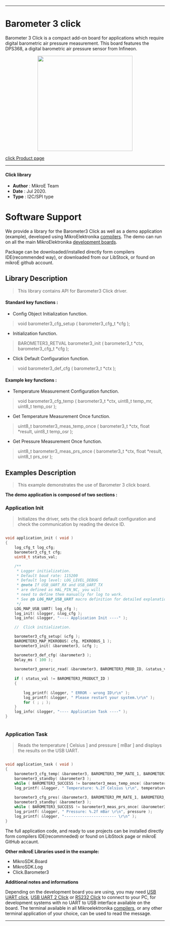 
---
# Barometer 3 click

Barometer 3 Click is a compact add-on board for applications which require digital barometric air pressure measurement. This board features the DPS368, a digital barometric air pressure sensor from Infineon.

<p align="center">
  <img src="https://download.mikroe.com/images/click_for_ide/barometer3_click.png" height=300px>
</p>


[click Product page](https://www.mikroe.com/barometer-3-click)

---


#### Click library 

- **Author**        : MikroE Team
- **Date**          : Jul 2020.
- **Type**          : I2C/SPI type


# Software Support

We provide a library for the Barometer3 Click 
as well as a demo application (example), developed using MikroElektronika 
[compilers](https://shop.mikroe.com/compilers). 
The demo can run on all the main MikroElektronika [development boards](https://shop.mikroe.com/development-boards).

Package can be downloaded/installed directly form compilers IDE(recommended way), or downloaded from our LibStock, or found on mikroE github account. 

## Library Description

> This library contains API for Barometer3 Click driver.

#### Standard key functions :

- Config Object Initialization function.
> void barometer3_cfg_setup ( barometer3_cfg_t *cfg ); 
 
- Initialization function.
> BAROMETER3_RETVAL barometer3_init ( barometer3_t *ctx, barometer3_cfg_t *cfg );

- Click Default Configuration function.
> void barometer3_def_cfg ( barometer3_t *ctx );


#### Example key functions :

- Temperature Measurement Configuration function.
> void barometer3_cfg_temp ( barometer3_t *ctx, uint8_t temp_mr, uint8_t temp_osr );
 
- Get Temperature Measurement Once function.
> uint8_t barometer3_meas_temp_once ( barometer3_t *ctx, float *result, uint8_t temp_osr );

- Get Pressure Measurement Once function.
> uint8_t barometer3_meas_prs_once ( barometer3_t *ctx, float *result, uint8_t prs_osr );

## Examples Description

> This example demonstrates the use of Barometer 3 click board.

**The demo application is composed of two sections :**

### Application Init 

> Initializes the driver, sets the click board default configuration and check the communication by reading the device ID.

```c

void application_init ( void )
{
    log_cfg_t log_cfg;
    barometer3_cfg_t cfg;
    uint8_t status_val;

    /** 
     * Logger initialization.
     * Default baud rate: 115200
     * Default log level: LOG_LEVEL_DEBUG
     * @note If USB_UART_RX and USB_UART_TX 
     * are defined as HAL_PIN_NC, you will 
     * need to define them manually for log to work. 
     * See @b LOG_MAP_USB_UART macro definition for detailed explanation.
     */
    LOG_MAP_USB_UART( log_cfg );
    log_init( &logger, &log_cfg );
    log_info( &logger, "---- Application Init ----" );

    //  Click initialization.

    barometer3_cfg_setup( &cfg );
    BAROMETER3_MAP_MIKROBUS( cfg, MIKROBUS_1 );
    barometer3_init( &barometer3, &cfg );

    barometer3_def_cfg( &barometer3 );
    Delay_ms ( 100 );
    
    barometer3_generic_read( &barometer3, BAROMETER3_PROD_ID, &status_val, 1 );
    
    if ( status_val != BAROMETER3_PRODUCT_ID )
    {
        
        log_printf( &logger, " ERROR - wrong ID\r\n" );
        log_printf( &logger, " Please restart your system.\r\n" );
        for ( ; ; );
    }
    log_info( &logger, "---- Application Task ----" );
}
  
```

### Application Task

> Reads the temperature [ Celsius ] and pressure [ mBar ] and displays the results on the USB UART.

```c

void application_task ( void )
{
    barometer3_cfg_temp( &barometer3, BAROMETER3_TMP_RATE_1, BAROMETER3_TMP_PRC_128 );
    barometer3_standby( &barometer3 );
    while ( BAROMETER3_SUCCESS != barometer3_meas_temp_once( &barometer3, &temperature, BAROMETER3_TMP_PRC_128 ) );
    log_printf( &logger, " Temperature: %.2f Celsius \r\n", temperature );
    
    barometer3_cfg_pres( &barometer3, BAROMETER3_PM_RATE_1, BAROMETER3_PM_PRC_128 );
    barometer3_standby( &barometer3 );
    while ( BAROMETER3_SUCCESS != barometer3_meas_prs_once( &barometer3, &pressure, BAROMETER3_PM_PRC_128 ) );
    log_printf( &logger, " Pressure: %.2f mBar \r\n", pressure );
    log_printf( &logger, "----------------------- \r\n" );
} 

```


The full application code, and ready to use projects can be  installed directly form compilers IDE(recommneded) or found on LibStock page or mikroE GitHub accaunt.

**Other mikroE Libraries used in the example:** 

- MikroSDK.Board
- MikroSDK.Log
- Click.Barometer3

**Additional notes and informations**

Depending on the development board you are using, you may need 
[USB UART click](https://shop.mikroe.com/usb-uart-click), 
[USB UART 2 Click](https://shop.mikroe.com/usb-uart-2-click) or 
[RS232 Click](https://shop.mikroe.com/rs232-click) to connect to your PC, for 
development systems with no UART to USB interface available on the board. The 
terminal available in all Mikroelektronika 
[compilers](https://shop.mikroe.com/compilers), or any other terminal application 
of your choice, can be used to read the message.



---
